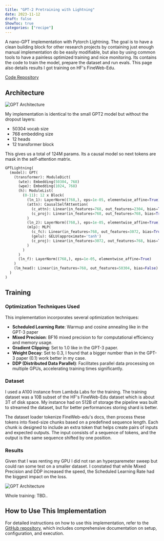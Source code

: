 ```yaml
---
title: "GPT-2 Pretraining with Lightning"
date: 2023-11-12
draft: false
ShowToc: true
categories: ["recipe"]
---
```


A nano-GPT implementation with Pytorch Lightning. The goal is to have a clean building block for other research projects by containing just enough manual implementation do be easily modifiable, but also by using common tools to have a painless optimized training and nice monitoring. Its contains the code to train the model, prepare the dataset and run evals. This page also details results I got training on HF's FineWeb-Edu. 

[Code Repository](https://github.com/JulienRineau/gpt2-workflow)


## Architecture

![GPT Architecture](/img/gpt-lightning/gpt2-architechture.png)

My implementation is identical to the small GPT2 model but without the dropout layers: 

- 50304 vocab size
- 768 embedding size
- 12 heads 
- 12 transformer block 

This gives us a total of 124M params. 
Its a causal model so next tokens are mask in the self-attention matrix.

```python
GPTLightning(
  (model): GPT(
    (transformer): ModuleDict(
      (wte): Embedding(50304, 768)
      (wpe): Embedding(1024, 768)
      (h): ModuleList(
        (0-11): 12 x Block(
          (ln_1): LayerNorm((768,), eps=1e-05, elementwise_affine=True)
          (attn): CausalSelfAttention(
            (c_attn): Linear(in_features=768, out_features=2304, bias=True)
            (c_proj): Linear(in_features=768, out_features=768, bias=True)
          )
          (ln_2): LayerNorm((768,), eps=1e-05, elementwise_affine=True)
          (mlp): MLP(
            (c_fc): Linear(in_features=768, out_features=3072, bias=True)
            (gelu): GELU(approximate='tanh')
            (c_proj): Linear(in_features=3072, out_features=768, bias=True)
          )
        )
      )
      (ln_f): LayerNorm((768,), eps=1e-05, elementwise_affine=True)
    )
    (lm_head): Linear(in_features=768, out_features=50304, bias=False)
  )
)
```

## Training
### Optimization Techniques Used

This implementation incorporates several optimization techniques:

- **Scheduled Learning Rate**: Warmup and cosine annealing like in the GPT-3 paper
- **Mixed Precision**: BF16 mixed precision to for computational efficiency and memory usage.
- **Gradient Clipping**: Set to 1.0 like in the GPT-3 paper.
- **Weight Decay**: Set to 0.3, I found that a bigger number than in the GPT-3 paper (0.1) work better in my case.
- **DDP (Distributed Data Parallel)**: Facilitates parallel data processing on multiple GPUs, accelerating training times significantly.

### Dataset
I used a A100 instance from Lambda Labs for the training. The training dataset was a 10B subset of the HF's FineWeb-Edu dataset which is about 3T of disk space. My instance had on 512B of storage the pipeline was built to streamed the dataset, but for better performances storing shard is better.

The dataset loader tokenize FineWeb-edu's docs, then process these tokens into fixed-size chunks based on a predefined sequence length. Each chunk is designed to include an extra token that helps create pairs of inputs and expected outputs. The input consists of a sequence of tokens, and the output is the same sequence shifted by one position.

### Results

Given that I was renting my GPU I did not ran an hyperparemeter sweep but could ran some test on a smaller dataset. I constated that while Mixed Precision and DDP increased the speed, the Scheduled Learning Rate had the biggest impact on the loss. 

![GPT Architecture](/img/gpt-lightning/training_loss_chart.png)


Whole training:
TBD..

## How to Use This Implementation

For detailed instructions on how to use this implementation, refer to the [GitHub repository](https://github.com/JulienRineau/gpt2-workflow), which includes comprehensive documentation on setup, configuration, and execution.